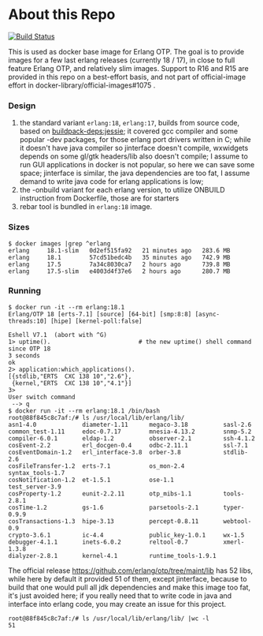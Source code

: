 # About this Repo

[![Build Status](https://travis-ci.org/c0b/docker-erlang-otp.svg?branch=master)](https://travis-ci.org/c0b/docker-erlang-otp)

This is used as docker base image for Erlang OTP.
The goal is to provide images for a few last erlang releases (currently 18 / 17), in close to full feature Erlang OTP, and relatively slim images. Support to R16 and R15 are provided in this repo on a best-effort basis, and not part of official-image effort in docker-library/official-images#1075 .

### Design

1. the standard variant `erlang:18`, `erlang:17`, builds from source code,
   based on [buildpack-deps:jessie](https://hub.docker.com/_/buildpack-deps/);
   it covered gcc compiler and some popular -dev packages, for those erlang port drivers written in C; while it doesn't have java compiler so jinterface doesn't compile, wxwidgets depends on some gl/gtk headers/lib also doesn't compile; I assume to run GUI applications in docker is not popular, so here we can save some space; jinterface is similar, the java dependencies are too fat, I assume demand to write java code for erlang applications is low;
2. the -onbuild variant for each erlang version, to utilize ONBUILD instruction from Dockerfile, those are for starters
3. rebar tool is bundled in `erlang:18` image.

### Sizes

```console
$ docker images |grep ^erlang
erlang     18.1-slim   0d2ef515fa92   21 minutes ago   283.6 MB
erlang     18.1        57cd51bedc4b   35 minutes ago   742.9 MB
erlang     17.5        7a34c8030ca7   2 hours ago      739.8 MB
erlang     17.5-slim   e4003d4f37e6   2 hours ago      280.7 MB
```

### Running

```console
$ docker run -it --rm erlang:18.1
Erlang/OTP 18 [erts-7.1] [source] [64-bit] [smp:8:8] [async-threads:10] [hipe] [kernel-poll:false]

Eshell V7.1  (abort with ^G)
1> uptime().                         # the new uptime() shell command since OTP 18
3 seconds
ok
2> application:which_applications().
[{stdlib,"ERTS  CXC 138 10","2.6"},
 {kernel,"ERTS  CXC 138 10","4.1"}]
3>
User switch command
 --> q
$ docker run -it --rm erlang:18.1 /bin/bash
root@88f845c8c7af:/# ls /usr/local/lib/erlang/lib/
asn1-4.0             diameter-1.11      megaco-3.18          sasl-2.6
common_test-1.11     edoc-0.7.17        mnesia-4.13.2        snmp-5.2
compiler-6.0.1       eldap-1.2          observer-2.1         ssh-4.1.2
cosEvent-2.2         erl_docgen-0.4     odbc-2.11.1          ssl-7.1
cosEventDomain-1.2   erl_interface-3.8  orber-3.8            stdlib-2.6
cosFileTransfer-1.2  erts-7.1           os_mon-2.4           syntax_tools-1.7
cosNotification-1.2  et-1.5.1           ose-1.1              test_server-3.9
cosProperty-1.2      eunit-2.2.11       otp_mibs-1.1         tools-2.8.1
cosTime-1.2          gs-1.6             parsetools-2.1       typer-0.9.9
cosTransactions-1.3  hipe-3.13          percept-0.8.11       webtool-0.9
crypto-3.6.1         ic-4.4             public_key-1.0.1     wx-1.5
debugger-4.1.1       inets-6.0.2        reltool-0.7          xmerl-1.3.8
dialyzer-2.8.1       kernel-4.1         runtime_tools-1.9.1
```

The official release https://github.com/erlang/otp/tree/maint/lib has 52 libs, while here by default it provided 51 of them, except jinterface, because to build that one would pull all jdk dependencies and make this image too fat, it's just avoided here; if you really need that to write code in java and interface into erlang code, you may create an issue for this project.

```
root@88f845c8c7af:/# ls /usr/local/lib/erlang/lib/ |wc -l
51
```

